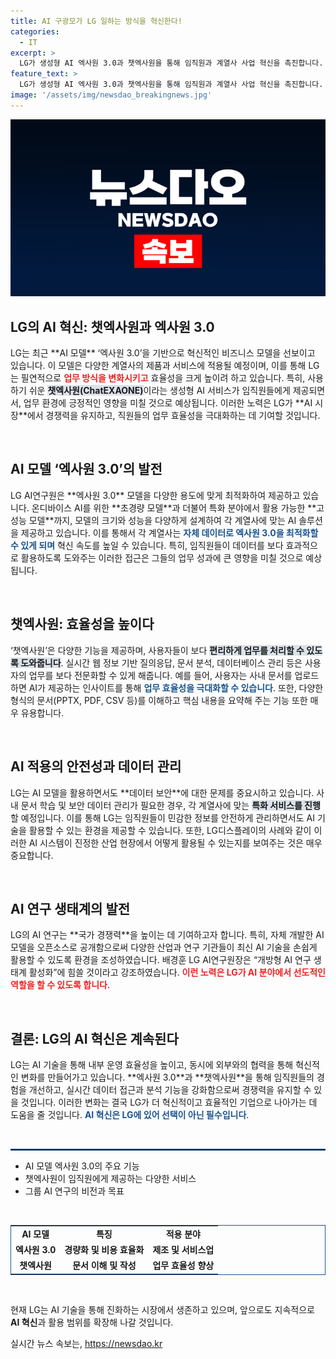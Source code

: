 ```yaml
---
title: AI 구광모가 LG 일하는 방식을 혁신한다!
categories:
  - IT
excerpt: >
  LG가 생성형 AI 엑사원 3.0과 챗엑사원을 통해 임직원과 계열사 사업 혁신을 촉진합니다. 실시간 정보 활용부터 프로그래밍 지원까지 다양한 기능을 갖춘 이 AI 서비스는 업무 효율성을 극대화하고, LG의 AI 경쟁력을 한층 높일 것으로 기대됩니다.
feature_text: >
  LG가 생성형 AI 엑사원 3.0과 챗엑사원을 통해 임직원과 계열사 사업 혁신을 촉진합니다. 실시간 정보 활용부터 프로그래밍 지원까지 다양한 기능을 갖춘 이 AI 서비스는 업무 효율성을 극대화하고, LG의 AI 경쟁력을 한층 높일 것으로 기대됩니다.
image: '/assets/img/newsdao_breakingnews.jpg'
---
```


<p><img src="/assets/img/newsdao_breakingnews.jpg" alt="ontimetimes 속보" /></p>

<h2 data-ke-size="size26">LG의 AI 혁신: 챗엑사원과 엑사원 3.0</h2>

<p data-ke-size="size16">LG는 최근 **AI 모델** ‘엑사원 3.0’을 기반으로 혁신적인 비즈니스 모델을 선보이고 있습니다. 이 모델은 다양한 계열사의 제품과 서비스에 적용될 예정이며, 이를 통해 LG는 필연적으로 <b><span style="color: #ee2323;">업무 방식을 변화시키고</span></b> 효율성을 크게 높이려 하고 있습니다. 특히, 사용하기 쉬운 <b><span style="background-color: #21538527;">챗엑사원(ChatEXAONE)</span></b>이라는 생성형 AI 서비스가 임직원들에게 제공되면서, 업무 환경에 긍정적인 영향을 미칠 것으로 예상됩니다. 이러한 노력은 LG가 **AI 시장**에서 경쟁력을 유지하고, 직원들의 업무 효율성을 극대화하는 데 기여할 것입니다.</p>

<p data-ke-size="size16">&nbsp;</p>

<h2 data-ke-size="size26">AI 모델 ‘엑사원 3.0’의 발전</h2>

<p data-ke-size="size16">LG AI연구원은 **엑사원 3.0** 모델을 다양한 용도에 맞게 최적화하여 제공하고 있습니다. 온디바이스 AI를 위한 **초경량 모델**과 더불어 특화 분야에서 활용 가능한 **고성능 모델**까지, 모델의 크기와 성능을 다양하게 설계하여 각 계열사에 맞는 AI 솔루션을 제공하고 있습니다. 이를 통해서 각 계열사는 <b><span style="color: #1a5490;">자체 데이터로 엑사원 3.0을 최적화할 수 있게 되며</span></b> 혁신 속도를 높일 수 있습니다. 특히, 임직원들이 데이터를 보다 효과적으로 활용하도록 도와주는 이러한 접근은 그들의 업무 성과에 큰 영향을 미칠 것으로 예상됩니다.</p>

<p data-ke-size="size16">&nbsp;</p>

<h2 data-ke-size="size26">챗엑사원: 효율성을 높이다</h2>

<p data-ke-size="size16">‘챗엑사원’은 다양한 기능을 제공하며, 사용자들이 보다 <b><span style="background-color: #21538527;">편리하게 업무를 처리할 수 있도록 도와줍니다</span></b>. 실시간 웹 정보 기반 질의응답, 문서 분석, 데이터베이스 관리 등은 사용자의 업무를 보다 전문화할 수 있게 해줍니다. 예를 들어, 사용자는 사내 문서를 업로드하면 AI가 제공하는 인사이트를 통해 <b><span style="color: #1a5490;">업무 효율성을 극대화할 수 있습니다</span></b>. 또한, 다양한 형식의 문서(PPTX, PDF, CSV 등)를 이해하고 핵심 내용을 요약해 주는 기능 또한 매우 유용합니다.</p>

<p data-ke-size="size16">&nbsp;</p>

<h2 data-ke-size="size26">AI 적용의 안전성과 데이터 관리</h2>

<p data-ke-size="size16">LG는 AI 모델을 활용하면서도 **데이터 보안**에 대한 문제를 중요시하고 있습니다. 사내 문서 학습 및 보안 데이터 관리가 필요한 경우, 각 계열사에 맞는 <b><span style="background-color: #21538527;">특화 서비스를 진행</span></b>할 예정입니다. 이를 통해 LG는 임직원들이 민감한 정보를 안전하게 관리하면서도 AI 기술을 활용할 수 있는 환경을 제공할 수 있습니다. 또한, LG디스플레이의 사례와 같이 이러한 AI 시스템이 진정한 산업 현장에서 어떻게 활용될 수 있는지를 보여주는 것은 매우 중요합니다.</p>

<p data-ke-size="size16">&nbsp;</p>

<h2 data-ke-size="size26">AI 연구 생태계의 발전</h2>

<p data-ke-size="size16">LG의 AI 연구는 **국가 경쟁력**을 높이는 데 기여하고자 합니다. 특히, 자체 개발한 AI 모델을 오픈소스로 공개함으로써 다양한 산업과 연구 기관들이 최신 AI 기술을 손쉽게 활용할 수 있도록 환경을 조성하였습니다. 배경훈 LG AI연구원장은 “개방형 AI 연구 생태계 활성화”에 힘쓸 것이라고 강조하였습니다. <b><span style="color: #ee2323;">이런 노력은 LG가 AI 분야에서 선도적인 역할을 할 수 있도록 합니다</span></b>.</p>

<p data-ke-size="size16">&nbsp;</p>

<h2 data-ke-size="size26">결론: LG의 AI 혁신은 계속된다</h2>

<p data-ke-size="size16">LG는 AI 기술을 통해 내부 운영 효율성을 높이고, 동시에 외부와의 협력을 통해 혁신적인 변화를 만들어가고 있습니다. **엑사원 3.0**과 **챗엑사원**을 통해 임직원들의 경험을 개선하고, 실시간 데이터 접근과 분석 기능을 강화함으로써 경쟁력을 유지할 수 있을 것입니다. 이러한 변화는 결국 LG가 더 혁신적이고 효율적인 기업으로 나아가는 데 도움을 줄 것입니다. <b><span style="color: #1a5490;">AI 혁신은 LG에 있어 선택이 아닌 필수입니다</span></b>.</p>

<p data-ke-size="size16">&nbsp;</p>

<hr style="border: 1px solid #1a5490;"/>

<ul>
    <li>AI 모델 엑사원 3.0의 주요 기능</li>
    <li>챗엑사원이 임직원에게 제공하는 다양한 서비스</li>
    <li>그룹 AI 연구의 비전과 목표</li>
</ul>

<p data-ke-size="size16">&nbsp;</p> 

<table style="width: 100%; border: 1px solid #1a5490;">
    <tr>
        <td style="text-align: center; height: 17px;"><b>AI 모델</b></td>
        <td style="text-align: center; height: 17px;"><b>특징</b></td>
        <td style="text-align: center; height: 17px;"><b>적용 분야</b></td>
    </tr>
    <tr>
        <td style="text-align: center; height: 17px;"><b>엑사원 3.0</b></td>
        <td style="text-align: center; height: 17px;"><b>경량화 및 비용 효율화</b></td>
        <td style="text-align: center; height: 17px;"><b>제조 및 서비스업</b></td>
    </tr>
    <tr>
        <td style="text-align: center; height: 17px;"><b>챗엑사원</b></td>
        <td style="text-align: center; height: 17px;"><b>문서 이해 및 작성</b></td>
        <td style="text-align: center; height: 17px;"><b>업무 효율성 향상</b></td>
    </tr>
</table>

<p data-ke-size="size16">&nbsp;</p> 

<p>현재 LG는 AI 기술을 통해 진화하는 시장에서 생존하고 있으며, 앞으로도 지속적으로 <strong>AI 혁신</strong>과 활용 범위를 확장해 나갈 것입니다.</p>
실시간 뉴스 속보는, <a href="https://newsdao.kr" rel="dofollow">https://newsdao.kr</a>



